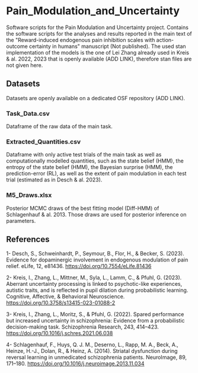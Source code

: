 # Pain_Modulation_and_Uncertainty

Software scripts for the Pain Modulation and Uncertainty project. 
Contains the software scripts for the analyses and results reported in the main text of the "Reward-induced endogenous pain inhibition scales with action-outcome certainty in humans" manuscript (Not published).
The used stan implementation of the models is the one of Lei Zhang already used in Kreis & al. 2022, 2023 that is openly available (ADD LINK), therefore stan files are not given here.

## Datasets
Datasets are openly available on a dedicated OSF repository (ADD LINK).

### Task_Data.csv
Dataframe of the raw data of the main task.

### Extracted_Quantities.csv
Dataframe with only active test trials of the main task as well as computationally modelled quantities, such as the state belief (HMM), the entropy of the state belief (HMM), the Bayesian surprise (HMM), the prediction-error (RL), as well as the extent of pain modulation in each test trial (estimated as in Desch & al. 2023).

### M5_Draws.xlsx
Posterior MCMC draws of the best fitting model (Diff-HMM) of Schlagenhauf & al. 2013. Those draws are used for posterior inference on parameters.

## References
1- Desch, S., Schweinhardt, P., Seymour, B., Flor, H., & Becker, S. (2023). Evidence for dopaminergic involvement in endogenous modulation of pain relief. eLife, 12, e81436. https://doi.org/10.7554/eLife.81436

2- Kreis, I., Zhang, L., Mittner, M., Syla, L., Lamm, C., & Pfuhl, G. (2023). Aberrant uncertainty processing is linked to psychotic-like experiences, autistic traits, and is reflected in pupil dilation during probabilistic learning. Cognitive, Affective, & Behavioral Neuroscience. https://doi.org/10.3758/s13415-023-01088-2

3- Kreis, I., Zhang, L., Moritz, S., & Pfuhl, G. (2022). Spared performance but increased uncertainty in schizophrenia: Evidence from a probabilistic decision-making task. Schizophrenia Research, 243, 414–423. https://doi.org/10.1016/j.schres.2021.06.038

4- Schlagenhauf, F., Huys, Q. J. M., Deserno, L., Rapp, M. A., Beck, A., Heinze, H.-J., Dolan, R., & Heinz, A. (2014). Striatal dysfunction during reversal learning in unmedicated schizophrenia patients. NeuroImage, 89, 171–180. https://doi.org/10.1016/j.neuroimage.2013.11.034
